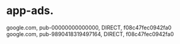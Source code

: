 # app-ads.

google.com, pub-00000000000000, DIRECT, f08c47fec0942fa0
google.com, pub-9890418319497164, DIRECT, f08c47fec0942fa0

